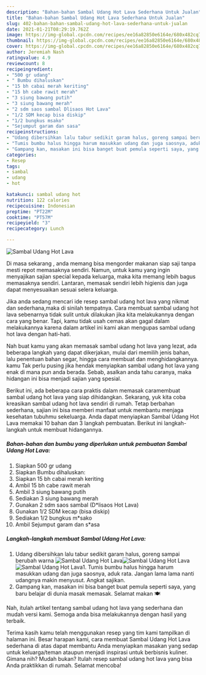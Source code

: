 ```yaml
---
description: "Bahan-bahan Sambal Udang Hot Lava Sederhana Untuk Jualan"
title: "Bahan-bahan Sambal Udang Hot Lava Sederhana Untuk Jualan"
slug: 402-bahan-bahan-sambal-udang-hot-lava-sederhana-untuk-jualan
date: 2021-01-21T08:29:19.762Z
image: https://img-global.cpcdn.com/recipes/ee16a82850e6164e/680x482cq70/sambal-udang-hot-lava-foto-resep-utama.jpg
thumbnail: https://img-global.cpcdn.com/recipes/ee16a82850e6164e/680x482cq70/sambal-udang-hot-lava-foto-resep-utama.jpg
cover: https://img-global.cpcdn.com/recipes/ee16a82850e6164e/680x482cq70/sambal-udang-hot-lava-foto-resep-utama.jpg
author: Jeremiah Nash
ratingvalue: 4.9
reviewcount: 8
recipeingredient:
- "500 gr udang"
- " Bumbu dihaluskan"
- "15 bh cabai merah keriting"
- "15 bh cabe rawit merah"
- "3 siung bawang putih"
- "3 siung bawang merah"
- "2 sdm saos sambal Dlisaos Hot Lava"
- "1/2 SDM kecap bisa diskip"
- "1/2 bungkus msako"
- "Sejumput garam dan sasa"
recipeinstructions:
- "Udang dibersihkan lalu tabur sedikit garam halus, goreng sampai berubah warna"
- "Tumis bumbu halus hingga harum masukkan udang dan juga saosnya, aduk rata. Jangan lama lama nanti udangnya makin menyusut. Angkat sajikan."
- "Gampang kan, masakan ini bisa banget buat pemula seperti saya, yang baru belajar di dunia masak memasak. Selamat makan 🍽️"
categories:
- Resep
tags:
- sambal
- udang
- hot

katakunci: sambal udang hot 
nutrition: 122 calories
recipecuisine: Indonesian
preptime: "PT22M"
cooktime: "PT57M"
recipeyield: "3"
recipecategory: Lunch

---
```



![Sambal Udang Hot Lava](https://img-global.cpcdn.com/recipes/ee16a82850e6164e/680x482cq70/sambal-udang-hot-lava-foto-resep-utama.jpg)

Di masa  sekarang , anda memang bisa mengorder makanan siap saji tanpa mesti repot memasaknya sendiri. Namun, untuk kamu yang ingin menyajikan sajian special kepada keluarga, maka kita memang lebih bagus memasaknya sendiri. Lantaran, memasak sendiri lebih higienis dan juga dapat menyesuaikan sesuai selera keluarga.

Jika anda sedang mencari ide resep sambal udang hot lava yang nikmat dan sederhana,maka di sinilah tempatnya. Cara membuat sambal udang hot lava  sebenarnya tidak sulit untuk dilakukan jika kita melakukannya dengan cara yang benar. Tapi, kamu tidak usah cemas akan gagal dalam melakukannya 
karena dalam artikel ini kami akan mengupas sambal udang hot lava dengan hati-hati.  



Nah buat kamu yang akan memasak sambal udang hot lava yang lezat, ada beberapa langkah yang dapat dikerjakan, mulai dari memilih jenis bahan, lalu penentuan bahan segar, hingga cara membuat dan menghidangkannya. kamu Tak perlu pusing jika hendak menyiapkan sambal udang hot lava yang enak di mana pun anda berada. Sebab, asalkan anda  tahu caranya, maka hidangan ini bisa menjadi sajian yang spesial.

Berikut ini, ada beberapa cara praktis  dalam memasak caramembuat sambal udang hot lava yang siap dihidangkan. Sekarang, yuk kita coba kreasikan sambal udang hot lava sendiri di rumah. Tetap berbahan sederhana, sajian ini bisa memberi manfaat untuk membantu menjaga kesehatan tubuhmu sekeluarga. Anda dapat menyiapkan Sambal Udang Hot Lava memakai 10 bahan dan 3 langkah pembuatan. Berikut ini langkah-langkah untuk membuat hidangannya.

<!--inarticleads1-->

##### Bahan-bahan dan bumbu yang diperlukan untuk pembuatan Sambal Udang Hot Lava:

1. Siapkan 500 gr udang
1. Siapkan  Bumbu dihaluskan:
1. Siapkan 15 bh cabai merah keriting
1. Ambil 15 bh cabe rawit merah
1. Ambil 3 siung bawang putih
1. Sediakan 3 siung bawang merah
1. Gunakan 2 sdm saos sambal (D*lisaos Hot Lava)
1. Gunakan 1/2 SDM kecap (bisa diskip)
1. Sediakan 1/2 bungkus m*sako
1. Ambil Sejumput garam dan s*asa




<!--inarticleads2-->

##### Langkah-langkah membuat Sambal Udang Hot Lava:

1. Udang dibersihkan lalu tabur sedikit garam halus, goreng sampai berubah warna
<img src="https://img-global.cpcdn.com/steps/385bec11b6880594/160x128cq70/sambal-udang-hot-lava-langkah-memasak-1-foto.jpg" alt="Sambal Udang Hot Lava"><img src="https://img-global.cpcdn.com/steps/b134501caca98c59/160x128cq70/sambal-udang-hot-lava-langkah-memasak-1-foto.jpg" alt="Sambal Udang Hot Lava"><img src="https://img-global.cpcdn.com/steps/46cee975daed748f/160x128cq70/sambal-udang-hot-lava-langkah-memasak-1-foto.jpg" alt="Sambal Udang Hot Lava">1. Tumis bumbu halus hingga harum masukkan udang dan juga saosnya, aduk rata. Jangan lama lama nanti udangnya makin menyusut. Angkat sajikan.
1. Gampang kan, masakan ini bisa banget buat pemula seperti saya, yang baru belajar di dunia masak memasak. Selamat makan 🍽️




Nah, itulah artikel tentang  sambal udang hot lava  yang sederhana dan mudah versi kami. Semoga anda bisa melakukannya dengan hasil yang terbaik. 

Terima kasih kamu telah menggunakan resep yang tim kami tampilkan di halaman ini. Besar harapan kami, cara membuat  Sambal Udang Hot Lava sederhana di atas dapat membantu Anda menyiapkan masakan yang sedap untuk keluarga/teman ataupun menjadi inspirasi untuk berbisnis kuliner. Gimana nih? Mudah bukan? Itulah resep sambal udang hot lava yang bisa Anda praktikkan di rumah. Selamat mencoba!

